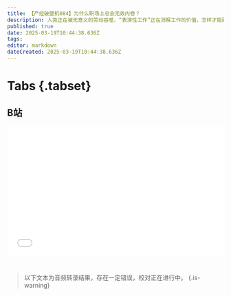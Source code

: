 ```yaml
---
title: 【产经破壁机084】为什么职场上总会无效内卷？
description: 人类正在被无意义的劳动吞噬，“表演性工作”正在消解工作的价值，怎样才能破局？
published: true
date: 2025-03-19T10:44:38.636Z
tags: 
editor: markdown
dateCreated: 2025-03-19T10:44:38.636Z
---
```


# Tabs {.tabset}

## B站

<div style="position: relative; padding: 30% 45%;">
<iframe style="position: absolute; width: 100%; height: 100%; left: 0; top: 0;" src="//player.bilibili.com/player.html?&bvid=BV12pQRYTEDf&page=1&as_wide=1&high_quality=1&danmaku=1&autoplay=0" scrolling="no" border="0" frameborder="no" framespacing="0" allowfullscreen="true"></iframe>
</div>


#

> 以下文本为音频转录结果，存在一定错误，校对正在进行中。
{.is-warning}

